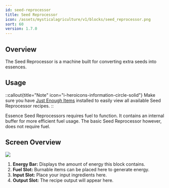 ```yaml
---
id: seed-reprocessor
title: Seed Reprocessor
icon: /assets/mysticalagriculture/v1/blocks/seed_reprocessor.png
sort: 60
version: 1.7.0
---
```


## Overview

The Seed Reprocessor is a machine built for converting extra seeds into essences. 

## Usage

::callout{title="Note" icon="i-heroicons-information-circle-solid"}
Make sure you have <a href="https://www.curseforge.com/minecraft/mc-mods/jei">Just Enough Items</a> installed to easily view all available Seed Reprocessor recipes.
::

Essence Seed Reprocessors requires fuel to function. It contains an internal buffer for more efficient fuel usage. The basic Seed Reprocessor however, does not require fuel.

## Screen Overview

![](/assets/mysticalagriculture/v1/screens/seed_reprocessor_screen.png)

1. **Energy Bar:** Displays the amount of energy this block contains.
2. **Fuel Slot:** Burnable items can be placed here to generate energy.
3. **Input Slot:** Place your input ingredients here.
4. **Output Slot:** The recipe output will appear here.
